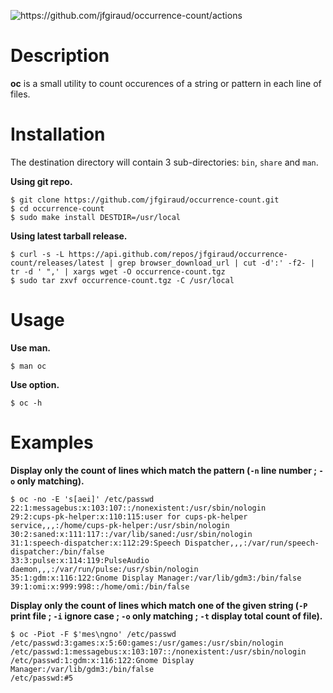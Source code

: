 ![<https://github.com/jfgiraud/occurrence-count/actions>](https://img.shields.io/github/actions/workflow/status/jfgiraud/occurrence-count/main.yml?label=CI)

Description
===========

**oc** is a small utility to count occurences of a string or pattern in
each line of files.

Installation
============

The destination directory will contain 3 sub-directories: `bin`, `share`
and `man`.

**Using git repo.**

    $ git clone https://github.com/jfgiraud/occurrence-count.git
    $ cd occurrence-count
    $ sudo make install DESTDIR=/usr/local

**Using latest tarball release.**

    $ curl -s -L https://api.github.com/repos/jfgiraud/occurrence-count/releases/latest | grep browser_download_url | cut -d':' -f2- | tr -d ' ",' | xargs wget -O occurrence-count.tgz
    $ sudo tar zxvf occurrence-count.tgz -C /usr/local

Usage
=====

**Use man.**

    $ man oc

**Use option.**

    $ oc -h

Examples
====

**Display only the count of lines which match the pattern (`-n` line
number ; `-o` only matching).**

    $ oc -no -E 's[aei]' /etc/passwd
    22:1:messagebus:x:103:107::/nonexistent:/usr/sbin/nologin
    29:2:cups-pk-helper:x:110:115:user for cups-pk-helper service,,,:/home/cups-pk-helper:/usr/sbin/nologin
    30:2:saned:x:111:117::/var/lib/saned:/usr/sbin/nologin
    31:1:speech-dispatcher:x:112:29:Speech Dispatcher,,,:/var/run/speech-dispatcher:/bin/false
    33:3:pulse:x:114:119:PulseAudio daemon,,,:/var/run/pulse:/usr/sbin/nologin
    35:1:gdm:x:116:122:Gnome Display Manager:/var/lib/gdm3:/bin/false
    39:1:omi:x:999:998::/home/omi:/bin/false

**Display only the count of lines which match one of the given string
(`-P` print file ; `-i` ignore case ; `-o` only matching ; `-t` display
total count of file).**

    $ oc -Piot -F $'mes\ngno' /etc/passwd
    /etc/passwd:3:games:x:5:60:games:/usr/games:/usr/sbin/nologin
    /etc/passwd:1:messagebus:x:103:107::/nonexistent:/usr/sbin/nologin
    /etc/passwd:1:gdm:x:116:122:Gnome Display Manager:/var/lib/gdm3:/bin/false
    /etc/passwd:#5
